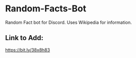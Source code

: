 # Random-Facts-Bot
Random Fact bot for Discord. Uses Wikipedia for information.


## Link to Add:
https://bit.ly/38x8h83
